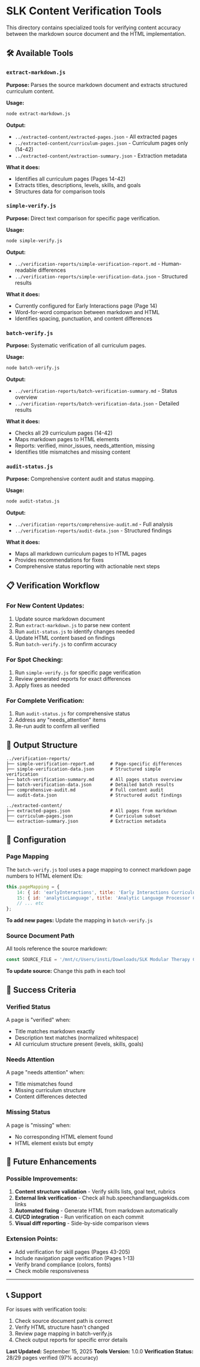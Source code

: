 # SLK Content Verification Tools

This directory contains specialized tools for verifying content accuracy between the markdown source document and the HTML implementation.

## 🛠️ Available Tools

### `extract-markdown.js`
**Purpose:** Parses the source markdown document and extracts structured curriculum content.

**Usage:**
```bash
node extract-markdown.js
```

**Output:**
- `../extracted-content/extracted-pages.json` - All extracted pages
- `../extracted-content/curriculum-pages.json` - Curriculum pages only (14-42)
- `../extracted-content/extraction-summary.json` - Extraction metadata

**What it does:**
- Identifies all curriculum pages (Pages 14-42)
- Extracts titles, descriptions, levels, skills, and goals
- Structures data for comparison tools

### `simple-verify.js`
**Purpose:** Direct text comparison for specific page verification.

**Usage:**
```bash
node simple-verify.js
```

**Output:**
- `../verification-reports/simple-verification-report.md` - Human-readable differences
- `../verification-reports/simple-verification-data.json` - Structured results

**What it does:**
- Currently configured for Early Interactions page (Page 14)
- Word-for-word comparison between markdown and HTML
- Identifies spacing, punctuation, and content differences

### `batch-verify.js`
**Purpose:** Systematic verification of all curriculum pages.

**Usage:**
```bash
node batch-verify.js
```

**Output:**
- `../verification-reports/batch-verification-summary.md` - Status overview
- `../verification-reports/batch-verification-data.json` - Detailed results

**What it does:**
- Checks all 29 curriculum pages (14-42)
- Maps markdown pages to HTML elements
- Reports: verified, minor_issues, needs_attention, missing
- Identifies title mismatches and missing content

### `audit-status.js`
**Purpose:** Comprehensive content audit and status mapping.

**Usage:**
```bash
node audit-status.js
```

**Output:**
- `../verification-reports/comprehensive-audit.md` - Full analysis
- `../verification-reports/audit-data.json` - Structured findings

**What it does:**
- Maps all markdown curriculum pages to HTML pages
- Provides recommendations for fixes
- Comprehensive status reporting with actionable next steps

## 📋 Verification Workflow

### For New Content Updates:
1. Update source markdown document
2. Run `extract-markdown.js` to parse new content
3. Run `audit-status.js` to identify changes needed
4. Update HTML content based on findings
5. Run `batch-verify.js` to confirm accuracy

### For Spot Checking:
1. Run `simple-verify.js` for specific page verification
2. Review generated reports for exact differences
3. Apply fixes as needed

### For Complete Verification:
1. Run `audit-status.js` for comprehensive status
2. Address any "needs_attention" items
3. Re-run audit to confirm all verified

## 📁 Output Structure

```
../verification-reports/
├── simple-verification-report.md      # Page-specific differences
├── simple-verification-data.json      # Structured simple verification
├── batch-verification-summary.md      # All pages status overview
├── batch-verification-data.json       # Detailed batch results
├── comprehensive-audit.md             # Full content audit
└── audit-data.json                    # Structured audit findings

../extracted-content/
├── extracted-pages.json               # All pages from markdown
├── curriculum-pages.json              # Curriculum subset
└── extraction-summary.json            # Extraction metadata
```

## 🔧 Configuration

### Page Mapping
The `batch-verify.js` tool uses a page mapping to connect markdown page numbers to HTML element IDs:

```javascript
this.pageMapping = {
    14: { id: 'earlyInteractions', title: 'Early Interactions Curriculum' },
    15: { id: 'analyticLanguage', title: 'Analytic Language Processor Curriculum' },
    // ... etc
};
```

**To add new pages:** Update the mapping in `batch-verify.js`

### Source Document Path
All tools reference the source markdown:
```javascript
const SOURCE_FILE = '/mnt/c/Users/insti/Downloads/SLK Modular Therapy Curriculum (1).md';
```

**To update source:** Change this path in each tool

## 🎯 Success Criteria

### Verified Status
A page is "verified" when:
- Title matches markdown exactly
- Description text matches (normalized whitespace)
- All curriculum structure present (levels, skills, goals)

### Needs Attention
A page "needs attention" when:
- Title mismatches found
- Missing curriculum structure
- Content differences detected

### Missing Status
A page is "missing" when:
- No corresponding HTML element found
- HTML element exists but empty

## 🚀 Future Enhancements

### Possible Improvements:
1. **Content structure validation** - Verify skills lists, goal text, rubrics
2. **External link verification** - Check all hub.speechandlanguagekids.com links
3. **Automated fixing** - Generate HTML from markdown automatically
4. **CI/CD integration** - Run verification on each commit
5. **Visual diff reporting** - Side-by-side comparison views

### Extension Points:
- Add verification for skill pages (Pages 43-205)
- Include navigation page verification (Pages 1-13)
- Verify brand compliance (colors, fonts)
- Check mobile responsiveness

---

## 📞 Support

For issues with verification tools:
1. Check source document path is correct
2. Verify HTML structure hasn't changed
3. Review page mapping in batch-verify.js
4. Check output reports for specific error details

**Last Updated:** September 15, 2025
**Tools Version:** 1.0.0
**Verification Status:** 28/29 pages verified (97% accuracy)